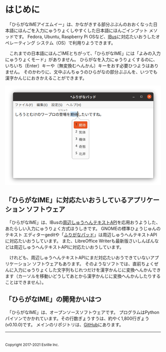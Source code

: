 # はじめに

　「ひらがな￹IME￺アイエムイー￻」は、かながきする￹部分￺ぶぶん￻のおおくなった￹日本語￺にほんご￻を￹入力￺にゅうりょく￻しやすくした￹日本語￺にほんご￻インプット メソッドです。
Fedora, Ubuntu, Raspberry Pi OSなど、[IBus](https://github.com/ibus/ibus/wiki)に￹対応￺たいおう￻したオペレーティング システム（OS）で￹利用￺りよう￻できます。

　これまでの￹日本語￺にほんご￻IMEとちがって、「ひらがなIME」には「よみの￹入力￺にゅうりょく￻モード」がありません。
ひらがなを￹入力￺にゅうりょく￻するのに、いちいち〔Enter〕キーや〔￹無変換￺むへんかん￻〕キーをおす￹必要￺ひつよう￻はありません。
そのかわりに、￹文中￺ぶんちゅう￻のひらがなの￹部分￺ぶぶん￻を、いつでも￹漢字￺かんじ￻におきかえることができます。

![漢字を入力しているときのようす](screenshot.png)

## 「ひらがなIME」に￹対応￺たいおう￻しているアプリケーション ソフトウェア

　「ひらがなIME」は、IBusの[￹周辺￺しゅうへん￻テキストAPI](http://ibus.github.io/docs/ibus-1.5/IBusEngine.html#ibus-engine-get-surrounding-text)を￹応用￺おうよう￻した、あたらしい￹入力￺にゅうりょく￻￹方式￺ほうしき￻です。
GNOMEの￹標準￺ひょうじゅん￻のテキスト エディターgeditや「[ふりがなパッド](https://github.com/esrille/furiganapad)」は￹周辺￺しゅうへん￻テキストAPIに￹対応￺たいおう￻しています。
また、LibreOffice Writerも￹最新版￺さいしんばん￻などは￹周辺￺しゅうへん￻テキストAPIに￹対応￺たいおう￻しています。

　けれども、￹周辺￺しゅうへん￻テキストAPIにまだ￹対応￺たいおう￻できていないアプリケーション ソフトウェアもあります。
そのようなソフトでは、￹直前￺ちょくぜん￻に￹入力￺にゅうりょく￻した￹文字列￺もじれつ￻だけを￹漢字￺かんじ￻に￹変換￺へんかん￻できます（カーソルを￹移動￺いどう￻してあとから￹漢字￺かんじ￻に￹変換￺へんかん￻したりすることはできません）。

## 「ひらがなIME」の￹開発￺かいはつ￻

　「ひらがなIME」は、オープンソースソフトウェアです。
プログラムは￹Python￺パイソン￻でかかれています。その￹行数￺ぎょうすう￻は、￹約￺やく￻1,800￹行￺ぎょう￻(v0.10.0)です。
メインのリポジトリは、[GitHub](https://github.com/esrille/ibus-hiragana)にあります。

<hr>
<br><small>Copyright 2017-2021 Esrille Inc. </small>
